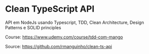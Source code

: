 # Clean TypeScript API
API em NodeJs usando Typescript, TDD, Clean Architecture, Design Patterns e SOLID principles


Course: https://www.udemy.com/course/tdd-com-mango

Source: https://github.com/rmanguinho/clean-ts-api

